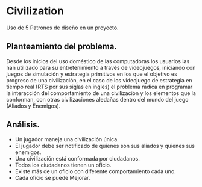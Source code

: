 # Civilization
Uso de 5 Patrones de diseño en un proyecto.

## Planteamiento del problema.

Desde los inicios del uso doméstico de las computadoras los usuarios las han utilizado para su entretenimiento a través de videojuegos, iniciando con juegos de simulación y estrategia primitivos en los que el objetivo es progreso de una civilización, en el caso de los videojuego de estrategia en tiempo real (RTS por sus siglas en ingles) el problema radica en programar la interacción del comportamiento de una civilización y los elementos que la conforman, con otras civilizaciones aledañas dentro del mundo del juego (Aliados y Enemigos).

## Análisis.

+ Un jugador maneja una civilización única.
+ El jugador debe ser notificado de quienes son sus aliados y quienes sus enemigos.
+ Una civilización está conformada por ciudadanos.
+ Todos los ciudadanos tienen un oficio.
+ Existe más de un oficio con diferente comportamiento cada uno.
+ Cada oficio se puede Mejorar.
